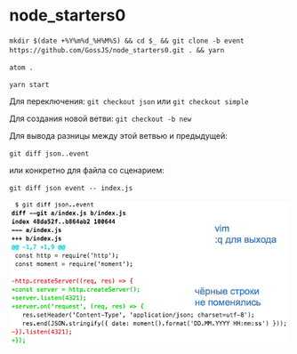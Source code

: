 # node_starters0


`mkdir $(date +%Y%m%d_%H%M%S) && cd $_ && git clone -b event https://github.com/GossJS/node_starters0.git . && yarn`

`atom .`

`yarn start`

Для переключения: `git checkout json` или `git checkout simple`

Для создания новой ветви: `git checkout -b new`

Для вывода разницы между этой ветвью и предыдущей:

`git diff json..event`

или конкретно для файла со сценарием:

`git diff json event -- index.js`

![alt scheme](git-checkout.png "Разница в ветвях")
